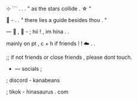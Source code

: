 ⊹ ```  . . . " as the stars collide . ☆ "

🤍      - . . " there lies a guide besides thou . " 

— 🐚 , 🦈 - ; hii ! , im hina . .

mainly on pt , c + h if friends ! ! ☁️ . .

;; if not friends or close friends , please dont touch.

- — socials ;

; discord - kanabeans

; tikok - hinasaurus . com
